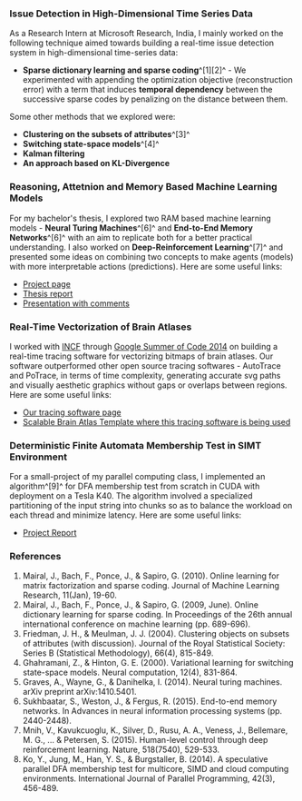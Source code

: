 ### Issue Detection in High-Dimensional Time Series Data
As a Research Intern at Microsoft Research, India, I mainly worked on the following technique aimed towards building a real-time issue detection system in high-dimensional time-series data:
- **Sparse dictionary learning and sparse coding**^[1][2]^ - We experimented with appending the optimization objective (reconstruction error) with a term that induces **temporal dependency** between the successive sparse codes by penalizing on the distance between them.

Some other methods that we explored were:
- **Clustering on the subsets of attributes**^[3]^
- **Switching state-space models**^[4]^
- **Kalman filtering**
- **An approach based on KL-Divergence**

### Reasoning, Attetnion and Memory Based Machine Learning Models
For my bachelor's thesis, I explored two RAM based machine learning models - **Neural Turing Machines**^[6]^ and **End-to-End Memory Networks**^[6]^ with an aim to replicate both for a better practical understanding. I also worked on **Deep-Reinforcement Learning**^[7]^ and presented some ideas on combining two concepts to make agents (models) with more interpretable actions (predictions). Here are some useful links:
- [Project page](https://chiggum.github.io/Neural-Turing-Machines)
- [Thesis report](https://chiggum.github.io/Neural-Turing-Machines/Report/Report_MA499.pdf)
- [Presentation with comments](https://chiggum.github.io/Neural-Turing-Machines/presentation/ram_pres_with_notes.pdf)

### Real-Time Vectorization of Brain Atlases
I worked with [INCF](https://incf.org/) through [Google Summer of Code 2014](https://www.google-melange.com/archive/gsoc/2014) on building a real-time tracing software for vectorizing bitmaps of brain atlases. Our software outperformed other open source tracing softwares - AutoTrace and PoTrace, in terms of time complexity, generating accurate svg paths and visually aesthetic graphics without gaps or overlaps between regions. Here are some useful links:
- [Our tracing software page](https://chiggum.github.io/mindthegap)
- [Scalable Brain Atlas Template where this tracing software is being used](https://scalablebrainatlas.incf.org/macaque/DB09)

### Deterministic Finite Automata Membership Test in SIMT Environment
For a small-project of my parallel computing class, I implemented an algorithm^[9]^ for DFA membership test from scratch in CUDA with deployment on a Tesla K40. The algorithm involved a specialized partitioning of the input string into chunks so as to balance the workload on each thread and minimize latency. Here are some useful links:
- [Project Report](https://github.com/chiggum/HPC/tree/master/cuda/dfa_membership_test/Report.pdf)

### References
1. Mairal, J., Bach, F., Ponce, J., & Sapiro, G. (2010). Online learning for matrix factorization and sparse coding. Journal of Machine Learning Research, 11(Jan), 19-60.
2. Mairal, J., Bach, F., Ponce, J., & Sapiro, G. (2009, June). Online dictionary learning for sparse coding. In Proceedings of the 26th annual international conference on machine learning (pp. 689-696).
3. Friedman, J. H., & Meulman, J. J. (2004). Clustering objects on subsets of attributes (with discussion). Journal of the Royal Statistical Society: Series B (Statistical Methodology), 66(4), 815-849.
4. Ghahramani, Z., & Hinton, G. E. (2000). Variational learning for switching state-space models. Neural computation, 12(4), 831-864.
5. Graves, A., Wayne, G., & Danihelka, I. (2014). Neural turing machines. arXiv preprint arXiv:1410.5401.
6. Sukhbaatar, S., Weston, J., & Fergus, R. (2015). End-to-end memory networks. In Advances in neural information processing systems (pp. 2440-2448).
7. Mnih, V., Kavukcuoglu, K., Silver, D., Rusu, A. A., Veness, J., Bellemare, M. G., ... & Petersen, S. (2015). Human-level control through deep reinforcement learning. Nature, 518(7540), 529-533.
8. Ko, Y., Jung, M., Han, Y. S., & Burgstaller, B. (2014). A speculative parallel DFA membership test for multicore, SIMD and cloud computing environments. International Journal of Parallel Programming, 42(3), 456-489.
